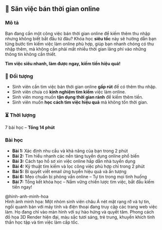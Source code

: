 ## 📌 Săn việc bán thời gian online  

### Mô tả  
Bạn đang cần một công việc bán thời gian online để kiếm thêm thu nhập nhưng không biết bắt đầu từ đâu? Khóa học **siêu tốc** này sẽ hướng dẫn bạn từng bước tìm kiếm việc làm online phù hợp, giúp bạn nhanh chóng có thu nhập thêm, mà không cần phải mất nhiều thời gian lãng phí vào những thông tin không cần thiết. 

**Tìm việc siêu nhanh, làm được ngay, kiếm tiền hiệu quả!**  

### 🎯 Đối tượng  
- Sinh viên cần tìm việc bán thời gian online **gấp rút** để có thêm thu nhập.  
- Sinh viên chưa có **kinh nghiệm tìm kiếm** việc làm online.  
- Sinh viên mong muốn **tận dụng thời gian rảnh** để kiếm thêm tiền.  
- Sinh viên muốn **học cách tìm việc hiệu quả** mà không tốn thời gian.  

### ⏳ Thời lượng  
7 bài học – **Tổng 14 phút**  

### Bài học  
- **Bài 1:** Xác định nhu cầu và khả năng của bạn trong 2 phút  
- **Bài 2:** Tìm hiểu nhanh các nền tảng tuyển dụng online phổ biến  
- **Bài 3:** Cách tạo hồ sơ xin việc online hấp dẫn nhà tuyển dụng  
- **Bài 4:** Kỹ thuật tìm kiếm và lọc công việc phù hợp chỉ trong 2 phút  
- **Bài 5:** Bí quyết viết email ứng tuyển hiệu quả và ấn tượng  
- **Bài 6:** Mẹo chuẩn bị phỏng vấn online – Tự tin trong mọi tình huống  
- **Bài 7:** Tổng kết khóa học – Nắm vững chiến lược tìm việc, bắt đầu kiếm tiền ngay!  

@hinh-anh-minh-hoa  
Hình ảnh minh họa: Một nhóm sinh viên châu Á nét mặt rạng rỡ và tự tin, ngồi quanh bàn với máy tính và điện thoại đang truy cập các trang web việc làm. Họ đang chỉ vào màn hình với sự hào hứng và quyết tâm. Phong cách đồ họa 3D Render hiện đại, màu sắc tươi sáng, trẻ trung, khuyến khích tinh thần học tập và tìm việc làm cấp tốc.